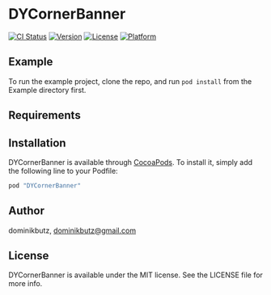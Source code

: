 # DYCornerBanner

[![CI Status](http://img.shields.io/travis/dominikbutz/DYCornerBanner.svg?style=flat)](https://travis-ci.org/dominikbutz/DYCornerBanner)
[![Version](https://img.shields.io/cocoapods/v/DYCornerBanner.svg?style=flat)](http://cocoapods.org/pods/DYCornerBanner)
[![License](https://img.shields.io/cocoapods/l/DYCornerBanner.svg?style=flat)](http://cocoapods.org/pods/DYCornerBanner)
[![Platform](https://img.shields.io/cocoapods/p/DYCornerBanner.svg?style=flat)](http://cocoapods.org/pods/DYCornerBanner)

## Example

To run the example project, clone the repo, and run `pod install` from the Example directory first.

## Requirements

## Installation

DYCornerBanner is available through [CocoaPods](http://cocoapods.org). To install
it, simply add the following line to your Podfile:

```ruby
pod "DYCornerBanner"
```

## Author

dominikbutz, dominikbutz@gmail.com

## License

DYCornerBanner is available under the MIT license. See the LICENSE file for more info.
